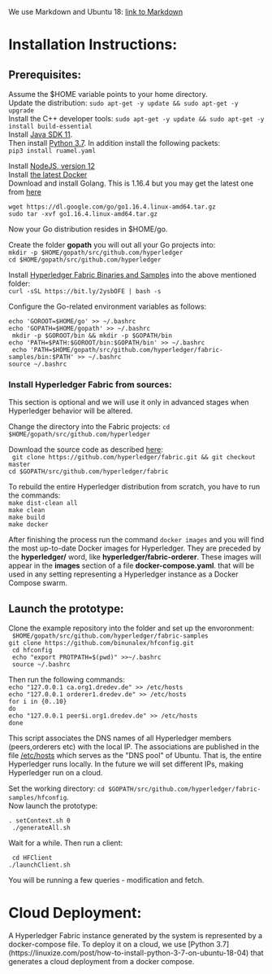 We use Markdown and Ubuntu 18: [link to Markdown](https://guides.github.com/features/mastering-markdown/#syntax)

<h1> Installation Instructions: </h1>

<h2> Prerequisites: </h2>

Assume the $HOME variable points to your home directory. <br>
Update the distribution: ```sudo apt-get -y update && sudo apt-get -y upgrade```  <br>
Install the C++ developer tools: ```sudo apt-get -y update && sudo apt-get -y install build-essential ```  <br>
Install [Java SDK 11](https://www.digitalocean.com/community/tutorials/how-to-install-java-with-apt-on-ubuntu-18-04). <br>
Then install [Python 3.7](https://linuxize.com/post/how-to-install-python-3-7-on-ubuntu-18-04/). In addition install the following packets: <br>
```pip3 install ruamel.yaml```

Install [NodeJS, version 12](https://computingforgeeks.com/how-to-install-nodejs-on-ubuntu-debian-linux-mint/) <br>
Install [the latest Docker](https://phoenixnap.com/kb/how-to-install-docker-on-ubuntu-18-04) <br>
Download and install Golang. This is 1.16.4 but you may get the latest one from [here](https://golang.org/dl/) <br>

```wget https://dl.google.com/go/go1.16.4.linux-amd64.tar.gz``` <br>
```sudo tar -xvf go1.16.4.linux-amd64.tar.gz```<br>


Now your Go distribution resides in $HOME/go. <br>

Create the folder **gopath** you will out all your Go projects into: <br>
```mkdir -p $HOME/gopath/src/github.com/hyperledger``` <br>
```cd $HOME/gopath/src/github.com/hyperledger```   <br>

Install [Hyperledger Fabric Binaries and Samples](https://hyperledger-fabric.readthedocs.io/en/release-2.2/install.html#) into the above mentioned folder: <br>
``` curl -sSL https://bit.ly/2ysbOFE | bash -s ```

Configure the Go-related environment variables as follows: <br>

``` echo 'GOROOT=$HOME/go' >> ~/.bashrc ``` 	<br>
``` echo 'GOPATH=$HOME/gopath' >> ~/.bashrc ``` <br>
``` mkdir -p $GOROOT/bin && mkdir -p $GOPATH/bin``` <br> 
``` echo 'PATH=$PATH:$GOROOT/bin:$GOPATH/bin' >> ~/.bashrc ``` <br> 
``` echo 'PATH=$HOME/gopath/src/github.com/hyperledger/fabric-samples/bin:$PATH' >> ~/.bashrc```  <br>
``` source ~/.bashrc ```

<h3> Install Hyperledger Fabric from sources: </h3>

This section is optional and we will use it only in advanced stages when Hyperledger behavior will be altered. 

Change the directory into the Fabric projects:
``` cd $HOME/gopath/src/github.com/hyperledger ```

Download the source code as described [here](https://www.digitalocean.com/community/tutorials/how-to-install-java-with-apt-on-ubuntu-18-04): <br>
``` git clone https://github.com/hyperledger/fabric.git && git checkout master```  <br>
``` cd $GOPATH/src/github.com/hyperledger/fabric ```   <br>

To rebuild the entire Hyperledger distribution from scratch, you have to run the commands: <br>
``` make dist-clean all ```  <br>
``` make clean ```  <br>
``` make build ```  <br>
``` make docker ```  <br>

After finishing the process run the command ``` docker images ``` and you will find the most up-to-date Docker images for Hyperledger. They are preceded by
the **hyperledger/** word, like **hyperledger/fabric-orderer**. These images will appear in the **images** section of a file **docker-compose.yaml**. that will be used in any setting representing a Hyperledger instance as a Docker Compose swarm.



<h2> Launch the prototype: </h2>

Clone the example repository into the folder and set up the envoronment: <br>
``` $HOME/gopath/src/github.com/hyperledger/fabric-samples``` <br>
``` git clone https://github.com/binunalex/hfconfig.git ```   <br>
``` cd hfconfig```   <br>
``` echo "export PROTPATH=$(pwd)" >>~/.bashrc```   <br>
``` source ~/.bashrc```   <br>


Then run the following commands: <br>
```echo "127.0.0.1 ca.org1.dredev.de" >> /etc/hosts``` <br>
```echo "127.0.0.1 orderer1.dredev.de" >> /etc/hosts``` <br>
```for i in {0..10}``` <br>
```do```<br>
	```echo "127.0.0.1 peer$i.org1.dredev.de" >> /etc/hosts``` <br> 
```done```<br>

This script associates the DNS names of all Hyperledger members (peers,orderers etc) with the local IP. The associations are published in the file [/etc/hosts](https://techpiezo.com/linux/etc-hosts-hosts-file-in-ubuntu-distribution/) which serves as the "DNS pool" of Ubuntu. That is, the entire Hyperledger runs locally. In the future we will set different IPs, making Hyperledger run on a cloud.

Set the working directory: ```cd $GOPATH/src/github.com/hyperledger/fabric-samples/hfconfig```.  <br>
Now launch the prototype:  <br> 
  
``` . setContext.sh 0 ``` <br> 
``` ./generateAll.sh```   <br> 

Wait for a while. Then run a client:  <br> 

``` cd HFClient```   <br> 
```./launchClient.sh```  <br> 

You will be running a few queries - modification and fetch.


<h1> Cloud Deployment: </h1>
A Hyperledger Fabric instance generated by the system is represented by a docker-compose file. To deploy it on a cloud, we use [Python 3.7](https://linuxize.com/post/how-to-install-python-3-7-on-ubuntu-18-04) that generates a cloud deployment from a docker compose. 

